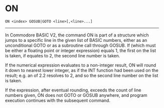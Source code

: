 # ON

```
ON <index> GOSUB|GOTO <line>[,<line>...]
```

---

In Commodore BASIC V2, the command ON is part of a structure which jumps to a specific line in the given list of BASIC <line> numbers, either as an unconditional GOTO or as a subroutine call through GOSUB. If <index> (which must be either a floating point or integer expression) equals 1, the first <line> on the list is taken, if <index> equates to 2, the second line number is taken.

If the numerical <index> expression evaluates to a non-integer result, ON will round it down to nearest lower integer, as if the INT function had been used on the result; e.g. an <index> of 2.2 resolves to 2, and so the second line number on the list is taken.

If the <index> expression, after eventual rounding, exceeds the count of line numbers given, ON does not GOTO or GOSUB anywhere, and program execution continues with the subsequent command.
